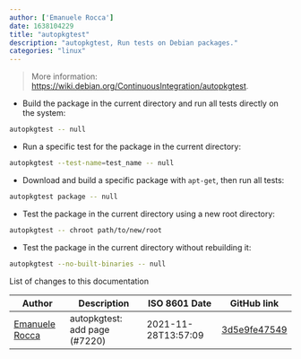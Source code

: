 ```yaml
---
author: ['Emanuele Rocca']
date: 1638104229
title: "autopkgtest"
description: "autopkgtest, Run tests on Debian packages."
categories: "linux"
---
```

> More information: <https://wiki.debian.org/ContinuousIntegration/autopkgtest>.

- Build the package in the current directory and run all tests directly on the system:

```bash
autopkgtest -- null
```

- Run a specific test for the package in the current directory:

```bash
autopkgtest --test-name=test_name -- null
```

- Download and build a specific package with `apt-get`, then run all tests:

```bash
autopkgtest package -- null
```

- Test the package in the current directory using a new root directory:

```bash
autopkgtest -- chroot path/to/new/root
```

- Test the package in the current directory without rebuilding it:

```bash
autopkgtest --no-built-binaries -- null
```
List of changes to this documentation


Author | Description | ISO 8601 Date | GitHub link
------|-----|-----|-----
[Emanuele Rocca](mailto:ema@linux.it) | autopkgtest: add page (#7220) | 2021-11-28T13:57:09 | [3d5e9fe47549](https://github.com/tldr-pages/tldr/commit/3d5e9fe4754970e678db795f671d2f9f6a8c134d)

